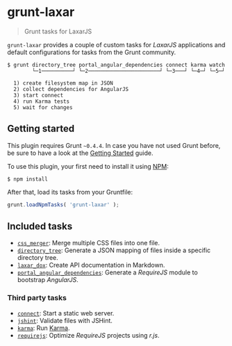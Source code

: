 # grunt-laxar

> Grunt tasks for LaxarJS

`grunt-laxar` provides a couple of custom tasks for *LaxarJS* applications
and default configurations for tasks from the Grunt community.

```console
$ grunt directory_tree portal_angular_dependencies connect karma watch
        └─1──────────┘ └─2───────────────────────┘ └─3───┘ └─4─┘ └─5─┘

  1) create filesystem map in JSON
  2) collect dependencies for AngularJS
  3) start connect
  4) run Karma tests
  5) wait for changes
```

## Getting started

This plugin requires Grunt `~0.4.4`. In case you have not used Grunt before, be
sure to have a look at the [Getting Started](http://gruntjs.com/getting-started)
guide.

To use this plugin, your first need to install it using [NPM](https://npmjs.org):

```console
$ npm install
```

After that, load its tasks from your Gruntfile:

```js
grunt.loadNpmTasks( 'grunt-laxar' );
```

## Included tasks

- [`css_merger`](docs/tasks/css_merger.md):
  Merge multiple CSS files into one file.
- [`directory_tree`](docs/tasks/directory_tree.md):
  Generate a JSON mapping of files inside a specific directory tree.
- [`laxar_dox`](docs/tasks/laxar_dox.md):
  Create API documentation in Markdown.
- [`portal_angular_dependencies`](docs/tasks/portal_angular_dependencies.md):
  Generate a *RequireJS* module to bootstrap *AngularJS*.

### Third party tasks

- [`connect`](http://github.com/gruntjs/grunt-contrib-connect):
  Start a static web server.
- [`jshint`](http://github.com/gruntjs/grunt-contrib-jshint):
  Validate files with JSHint.
- [`karma`](http://github.com/karma-runner/grunt-karma):
  Run [Karma](http://karma-runner.github.io/0.12/index.html).
- [`requirejs`](http://github.com/gruntjs/grunt-contrib-requirejs):
  Optimize *RequireJS* projects using *r.js*.
